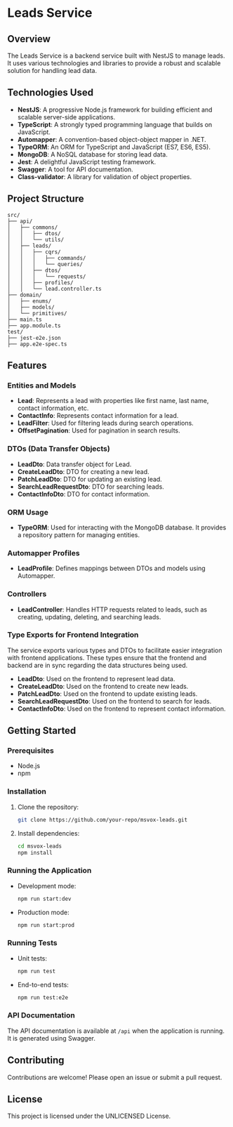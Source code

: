 # Leads Service

## Overview

The Leads Service is a backend service built with NestJS to manage leads. It uses various technologies and libraries to provide a robust and scalable solution for handling lead data.

## Technologies Used

- **NestJS**: A progressive Node.js framework for building efficient and scalable server-side applications.
- **TypeScript**: A strongly typed programming language that builds on JavaScript.
- **Automapper**: A convention-based object-object mapper in .NET.
- **TypeORM**: An ORM for TypeScript and JavaScript (ES7, ES6, ES5).
- **MongoDB**: A NoSQL database for storing lead data.
- **Jest**: A delightful JavaScript testing framework.
- **Swagger**: A tool for API documentation.
- **Class-validator**: A library for validation of object properties.

## Project Structure

```
src/
├── api/
│   ├── commons/
│   │   ├── dtos/
│   │   └── utils/
│   ├── leads/
│   │   ├── cqrs/
│   │   │   ├── commands/
│   │   │   └── queries/
│   │   ├── dtos/
│   │   │   └── requests/
│   │   ├── profiles/
│   │   └── lead.controller.ts
├── domain/
│   ├── enums/
│   ├── models/
│   └── primitives/
├── main.ts
├── app.module.ts
test/
├── jest-e2e.json
├── app.e2e-spec.ts
```

## Features

### Entities and Models

- **Lead**: Represents a lead with properties like first name, last name, contact information, etc.
- **ContactInfo**: Represents contact information for a lead.
- **LeadFilter**: Used for filtering leads during search operations.
- **OffsetPagination**: Used for pagination in search results.

### DTOs (Data Transfer Objects)

- **LeadDto**: Data transfer object for Lead.
- **CreateLeadDto**: DTO for creating a new lead.
- **PatchLeadDto**: DTO for updating an existing lead.
- **SearchLeadRequestDto**: DTO for searching leads.
- **ContactInfoDto**: DTO for contact information.

### ORM Usage

- **TypeORM**: Used for interacting with the MongoDB database. It provides a repository pattern for managing entities.

### Automapper Profiles

- **LeadProfile**: Defines mappings between DTOs and models using Automapper.

### Controllers

- **LeadController**: Handles HTTP requests related to leads, such as creating, updating, deleting, and searching leads.

### Type Exports for Frontend Integration

The service exports various types and DTOs to facilitate easier integration with frontend applications. These types ensure that the frontend and backend are in sync regarding the data structures being used.

- **LeadDto**: Used on the frontend to represent lead data.
- **CreateLeadDto**: Used on the frontend to create new leads.
- **PatchLeadDto**: Used on the frontend to update existing leads.
- **SearchLeadRequestDto**: Used on the frontend to search for leads.
- **ContactInfoDto**: Used on the frontend to represent contact information.

## Getting Started

### Prerequisites

- Node.js
- npm

### Installation

1. Clone the repository:
   ```bash
   git clone https://github.com/your-repo/msvox-leads.git
   ```
2. Install dependencies:
   ```bash
   cd msvox-leads
   npm install
   ```

### Running the Application

- Development mode:
  ```bash
  npm run start:dev
  ```
- Production mode:
  ```bash
  npm run start:prod
  ```

### Running Tests

- Unit tests:
  ```bash
  npm run test
  ```
- End-to-end tests:
  ```bash
  npm run test:e2e
  ```

### API Documentation

The API documentation is available at `/api` when the application is running. It is generated using Swagger.

## Contributing

Contributions are welcome! Please open an issue or submit a pull request.

## License

This project is licensed under the UNLICENSED License.
